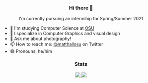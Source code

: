 <div align="center">
  <h3>Hi there 👋</h3>
  <p>I'm currently pursuing an internship for Spring/Summer 2021</p>
</div>

- :school: I'm studying Computer Science at [OSU](https://osu.edu)
- :scroll: I specialize in Computer Graphics and visual design
- 💬 Ask me about photography!
- 📫 How to reach me: [@matthallosu](https://twitter.com/matthallosu) on Twitter
- 😄 Pronouns: he/him

<!--- ⚡ Fun fact: ...-->



<div align="center">
  <h3>Stats</h3>
</div>
<div align="center">
  <a href="https://github.com/mh15" target="_blank">
    <img
      src="https://github-readme-stats.vercel.app/api?username=mh15&hide=stars">
    <img
      src="https://github-readme-stats.vercel.app/api/top-langs/?username=mh15&layout=compact">
  </a>
</div>

